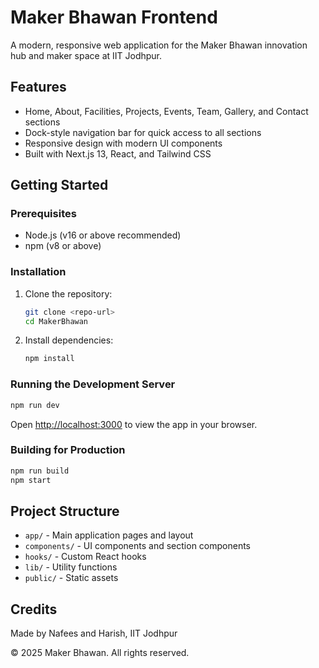 # Maker Bhawan Frontend

A modern, responsive web application for the Maker Bhawan innovation hub and maker space at IIT Jodhpur.

## Features
- Home, About, Facilities, Projects, Events, Team, Gallery, and Contact sections
- Dock-style navigation bar for quick access to all sections
- Responsive design with modern UI components
- Built with Next.js 13, React, and Tailwind CSS

## Getting Started

### Prerequisites
- Node.js (v16 or above recommended)
- npm (v8 or above)

### Installation
1. Clone the repository:
   ```bash
   git clone <repo-url>
   cd MakerBhawan
   ```
2. Install dependencies:
   ```bash
   npm install
   ```

### Running the Development Server
```bash
npm run dev
```
Open [http://localhost:3000](http://localhost:3000) to view the app in your browser.

### Building for Production
```bash
npm run build
npm start
```

## Project Structure
- `app/` - Main application pages and layout
- `components/` - UI components and section components
- `hooks/` - Custom React hooks
- `lib/` - Utility functions
- `public/` - Static assets

## Credits
Made by Nafees and Harish, IIT Jodhpur

© 2025 Maker Bhawan. All rights reserved.
